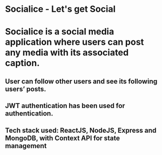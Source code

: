# Socialice - Let's get Social

# Socialice is a social media application where users can post any media with its associated caption.
## User can follow other users and see its following users’ posts.
## JWT authentication has been used for authentication.
## Tech stack used: ReactJS, NodeJS, Express and MongoDB, with Context API for state management
